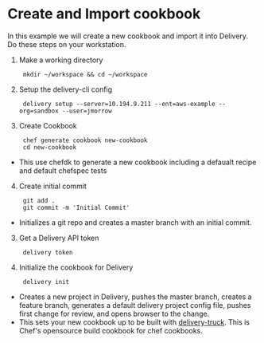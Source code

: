 # Create and Import cookbook
In this example we will create a new cookbook and import it into Delivery. Do these steps on your workstation.

1. Make a working directory

        mkdir ~/workspace && cd ~/workspace

2. Setup the delivery-cli config

        delivery setup --server=10.194.9.211 --ent=aws-example --org=sandbox --user=jmorrow

3. Create Cookbook

        chef generate cookbook new-cookbook
        cd new-cookbook
  * This use chefdk to generate a new cookbook including a defaualt recipe and default chefspec tests

4. Create initial commit

        git add .
        git commit -m 'Initial Commit'
  * Initializes a git repo and creates a master branch with an initial commit.

3. Get a Delivery API token

        delivery token

4. Initialize the cookbook for Delivery

        delivery init
  * Creates a new project in Delivery, pushes the master branch, creates a feature branch, generates a default delivery project config file, pushes first change for review, and opens browser to the change.
  * This sets your new cookbook up to be built with [delivery-truck](https://github.com/opscode-cookbooks/delivery-truck). This is Chef's opensource build cookbook for chef cookbooks.
